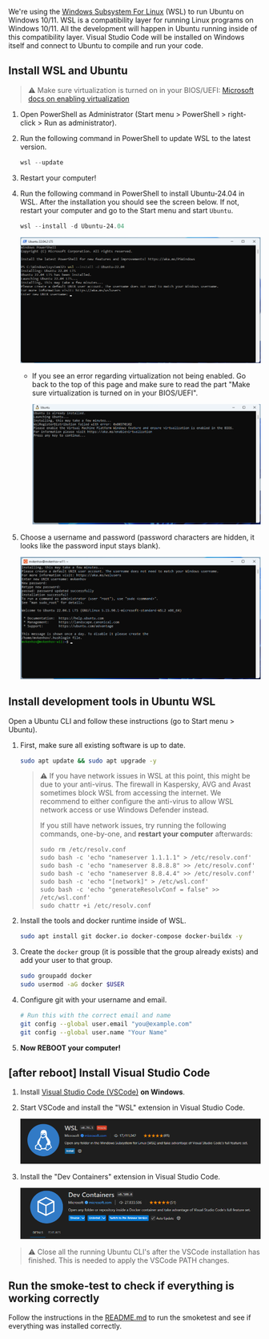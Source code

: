 We're using the [Windows Subsystem For Linux](https://en.wikipedia.org/wiki/Windows_Subsystem_for_Linux) (WSL) to run Ubuntu on Windows 10/11. WSL is a compatibility layer for running Linux programs on Windows 10/11. All the development will happen in Ubuntu running inside of this compatibility layer. Visual Studio Code will be installed on Windows itself and connect to Ubuntu to compile and run your code.

## Install WSL and Ubuntu

<!--https://learn.microsoft.com/en-us/windows/wsl/install-->

> :warning: Make sure virtualization is turned on in your BIOS/UEFI: [Microsoft docs on enabling virtualization](https://support.microsoft.com/en-us/windows/enable-virtualization-on-windows-11-pcs-c5578302-6e43-4b4b-a449-8ced115f58e1)

1. Open PowerShell as Administrator (Start menu > PowerShell > right-click > Run as administrator).

1. Run the following command in PowerShell to update WSL to the latest version.

   ```powershell
   wsl --update
   ```

1. Restart your computer!

1. Run the following command in PowerShell to install Ubuntu-24.04 in WSL. After the installation you should see the screen below. If not, restart your computer and go to the Start menu and start `Ubuntu`.

   ```powershell
   wsl --install -d Ubuntu-24.04
   ```

   ![WSL install](images/wsl_install.png)

   - If you see an error regarding virtualization not being enabled. Go back to the top of this page and make sure to read the part "Make sure virtualization is turned on in your BIOS/UEFI".
  
      ![WSL virtualization error](images/wsl_virtualization_error.png)

1. Choose a username and password (password characters are hidden, it looks like the password input stays blank).

   ![WSL success](images/wsl_success.png)

## Install development tools in Ubuntu WSL

Open a Ubuntu CLI and follow these instructions (go to Start menu > Ubuntu).

1. First, make sure all existing software is up to date.

   ```bash
   sudo apt update && sudo apt upgrade -y
   ```

   > :warning: If you have network issues in WSL at this point, this might be due to your anti-virus. The firewall in Kaspersky, AVG and Avast sometimes block WSL from accessing the internet. We recommend to either configure the anti-virus to allow WSL network access or use Windows Defender instead.
   >
   > If you still have network issues, try running the following commands, one-by-one, and **restart your computer** afterwards:
   >
   > ```shell
   > sudo rm /etc/resolv.conf
   > sudo bash -c 'echo "nameserver 1.1.1.1" > /etc/resolv.conf'
   > sudo bash -c 'echo "nameserver 8.8.8.8" >> /etc/resolv.conf'
   > sudo bash -c 'echo "nameserver 8.8.4.4" >> /etc/resolv.conf'
   > sudo bash -c 'echo "[network]" > /etc/wsl.conf'
   > sudo bash -c 'echo "generateResolvConf = false" >> /etc/wsl.conf'
   > sudo chattr +i /etc/resolv.conf
   > ```
   >

1. Install the tools and docker runtime inside of WSL.

   ```bash
   sudo apt install git docker.io docker-compose docker-buildx -y
   ```

1. Create the `docker` group (it is possible that the group already exists) and add your user to that group.

   ```bash
   sudo groupadd docker
   sudo usermod -aG docker $USER
   ```

1. Configure git with your username and email.

   ```bash
   # Run this with the correct email and name
   git config --global user.email "you@example.com"
   git config --global user.name "Your Name"
   ```

1. **Now REBOOT your computer!**

## [after reboot] Install Visual Studio Code

1. Install [Visual Studio Code (VSCode)](https://code.visualstudio.com) **on Windows**.
1. Start VSCode and install the "WSL" extension in Visual Studio Code.
   
   ![Code WSL extension](images/code_wsl_extension.png)

1. Install the "Dev Containers" extension in Visual Studio Code.
   
   ![Code Dev Containers extension](images/code_dev_container_extension.png)

> :warning: Close all the running Ubuntu CLI's after the VSCode installation has finished. This is needed to apply the VSCode PATH changes. 


## Run the smoke-test to check if everything is working correctly

Follow the instructions in the [README.md](https://github.com/idlab-discover/ugain-mlops-k8s-smoketest/blob/main/README.md) to run the smoketest and see if everything was installed correctly.
